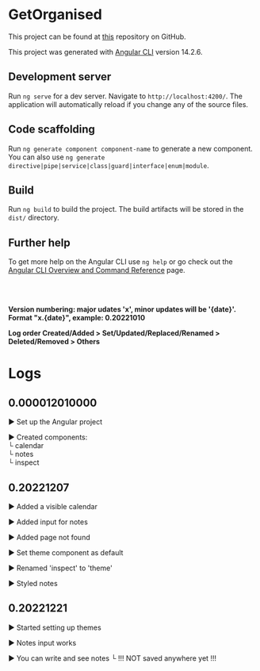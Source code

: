 # GetOrganised

This project can be found at [this](https://github.com/TamoAgzt/get-organised) repository on GitHub.

This project was generated with [Angular CLI](https://github.com/angular/angular-cli) version 14.2.6.

## Development server

Run `ng serve` for a dev server. Navigate to `http://localhost:4200/`. The application will automatically reload if you change any of the source files.

## Code scaffolding

Run `ng generate component component-name` to generate a new component. You can also use `ng generate directive|pipe|service|class|guard|interface|enum|module`.

## Build

Run `ng build` to build the project. The build artifacts will be stored in the `dist/` directory.

## Further help

To get more help on the Angular CLI use `ng help` or go check out the [Angular CLI Overview and Command Reference](https://angular.io/cli) page.

<br><br>

**Version numbering: major udates 'x', minor updates will be '{date}'. Format "x.{date}", example: 0.20221010**

**Log order Created/Added > Set/Updated/Replaced/Renamed > Deleted/Removed > Others**

# Logs

## 0.000012010000

► Set up the Angular project

► Created components:<br>
└ calendar<br>
└ notes<br>
└ inspect

## 0.20221207

► Added a visible calendar

► Added input for notes

► Added page not found

► Set theme component as default

► Renamed 'inspect' to 'theme'

► Styled notes<br>

## 0.20221221

► Started setting up themes

► Notes input works

► You can write and see notes
└ !!! NOT saved anywhere yet !!!

